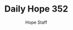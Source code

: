 ---
image: /assets/img/daily-hope-default-artwork.png
title: Daily Hope 352
number: 352
categories:
  - Daily Hope
author: Hope Staff
notes: Daily Hope 352
embed: >-
  EMBED_GOES_HERE
---